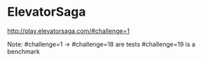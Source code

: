 # ElevatorSaga

http://play.elevatorsaga.com/#challenge=1

Note: 
#challenge=1 -> #challenge=18 are tests
#challenge=19 is a benchmark


